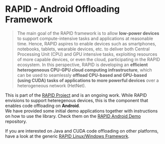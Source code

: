 # RAPID - Android Offloading Framework
>The main goal of the RAPID framework is to allow **low-power devices** to support compute-intensive tasks and applications at reasonable time. Hence, RAPID aspires to enable devices such as smartphones, notebooks, tablets, wearable devices, etc. to deliver both Central Processing Unit (CPU) and GPU intensive tasks, exploiting resources of more capable devices, or even the cloud, participating in the RAPID ecosystem. In this perspective, RAPID is developing an **efficient heterogeneous CPU-GPU cloud computing infrastructure**, which can be used to seamlessly **offload CPU-based and GPU-based (using CUDA) tasks of applications to more powerful devices** over a heterogeneous network (HetNet).  

This is part of the [RAPID Project](http://www.rapid-project.eu) and is an ongoing work. While RAPID envisions to support heteregenous devices, this is the component that enables code offloading on **Android**.  
We have provided some initial demo applications together with instructions on how to use the library. Check them on the [RAPID Android Demo](https://github.com/RapidProjectH2020/rapid-android-DemoApp) repository. 

If you are interested on Java and CUDA code offloading on other platforms, have a look at the generic [RAPID Linux/Windows Framework](https://github.com/RapidProjectH2020/rapid-linux).
